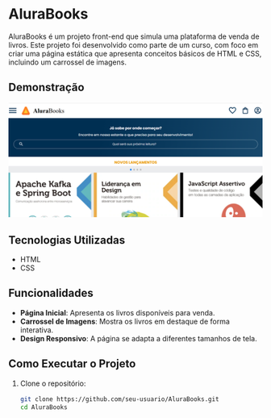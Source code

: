 # AluraBooks

AluraBooks é um projeto front-end que simula uma plataforma de venda de livros. Este projeto foi desenvolvido como parte de um curso, com foco em criar uma página estática que apresenta conceitos básicos de HTML e CSS, incluindo um carrossel de imagens.

## Demonstração

![AluraBooks Demo](Books.png)

## Tecnologias Utilizadas

- HTML
- CSS

## Funcionalidades

- **Página Inicial**: Apresenta os livros disponíveis para venda.
- **Carrossel de Imagens**: Mostra os livros em destaque de forma interativa.
- **Design Responsivo**: A página se adapta a diferentes tamanhos de tela.


## Como Executar o Projeto

1. Clone o repositório:
   ```bash
   git clone https://github.com/seu-usuario/AluraBooks.git
   cd AluraBooks


